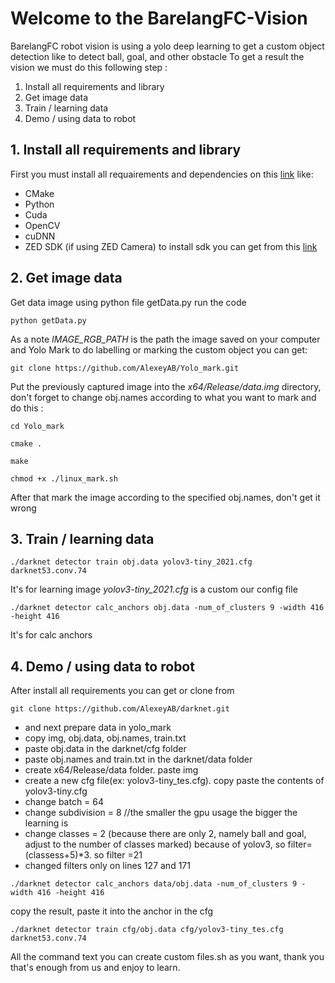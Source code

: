 # Welcome to the BarelangFC-Vision
BarelangFC robot vision is using a yolo deep learning to get a custom object detection like to detect ball, goal, and other obstacle
To get a result the vision we must do this following step : 
1. Install all requirements and library
1. Get image data
1. Train / learning data
1. Demo / using data to robot

## 1. Install all requirements and library
First you must install all requairements and dependencies on this [link](https://robocademy.com/2020/05/01/a-gentle-introduction-to-yolo-v4-for-object-detection-in-ubuntu-20-04/) like:
- CMake
- Python
- Cuda
- OpenCV
- cuDNN
- ZED SDK (if using ZED Camera) to install sdk you can get from this [link](https://www.stereolabs.com/developers/release/)

## 2. Get image data
Get data image using python file getData.py run the code
``` 
python getData.py 
```
As a note _IMAGE_RGB_PATH_ is the path the image saved on your computer and Yolo Mark to do labelling or marking the custom object you can get:
```
git clone https://github.com/AlexeyAB/Yolo_mark.git
```
Put the previously captured image into the _x64/Release/data.img_ directory, don't forget to change obj.names according to what you want to mark and do this :
```
cd Yolo_mark
```
```
cmake .
```
```
make
```
```
chmod +x ./linux_mark.sh
```
After that mark the image according to the specified obj.names, don't get it wrong

## 3. Train / learning data
```
./darknet detector train obj.data yolov3-tiny_2021.cfg darknet53.conv.74
```
It's for learning image _yolov3-tiny_2021.cfg_ is a custom our config file
```
./darknet detector calc_anchors obj.data -num_of_clusters 9 -width 416 -height 416 
```
It's for calc anchors

## 4. Demo / using data to robot
After install all requirements you can get or clone from 
``` 
git clone https://github.com/AlexeyAB/darknet.git
```
* and next prepare data in yolo_mark
* copy img, obj.data, obj.names, train.txt
* paste obj.data in the darknet/cfg folder
* paste obj.names and train.txt in the darknet/data folder
* create x64/Release/data folder. paste img
* create a new cfg file(ex: yolov3-tiny_tes.cfg). copy paste the contents of yolov3-tiny.cfg
* change batch = 64
* change subdivision = 8 //the smaller the gpu usage the bigger the learning is
* change classes = 2 (because there are only 2, namely ball and goal, adjust to the number of classes marked) because of yolov3, so filter= (classess+5)*3. so filter =21
* changed filters only on lines 127 and 171
```
./darknet detector calc_anchors data/obj.data -num_of_clusters 9 -width 416 -height 416
```
copy the result, paste it into the anchor in the cfg
```
./darknet detector train cfg/obj.data cfg/yolov3-tiny_tes.cfg darknet53.conv.74
```
All the command text you can create custom files.sh as you want, thank you that's enough from us and enjoy to learn.

